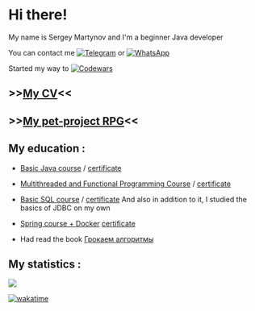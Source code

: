 # Hi there!
My name is Sergey Martynov and I'm a beginner Java developer

You can contact me [![Telegram](https://img.shields.io/badge/Telegram-2CA5E0?style=for-the-badge&logo=telegram&logoColor=white)](https://t.me/Scorpiord) or [![WhatsApp](https://img.shields.io/badge/WhatsApp-25D366?style=for-the-badge&logo=whatsapp&logoColor=white)](https://wa.me/79139347857)

Started my way to [![Codewars](https://img.shields.io/badge/Codewars-B1361E?style=for-the-badge&logo=codewars&logoColor=grey)](https://www.codewars.com/users/MartynHiro)

## >>[My CV](https://drive.google.com/file/d/1gCPSvVRxQDdka0anvFWtgjMydgIfTYyG/view?usp=drivesdk)<<

## >>[My pet-project RPG](https://github.com/MartynHiro/My_RPG)<<

## My education :
* [Basic Java course](https://netology.ru/profile/program/jd-cp-6/schedule) / [certificate](https://drive.google.com/file/d/1Vkru6hW6aBzhMRvQVOs0oCEPlJhS60F4/view?usp=drivesdk)

* [Multithreaded and Functional Programming Course](https://netology.ru/profile/program/jadv-jd-cp/schedule) / [certificate](https://drive.google.com/file/d/1VYL2uXHdBAS02G7GOb2YbljFhABXsCl5/view?usp=drivesdk)

* [Basic SQL course](https://netology.ru/profile/program/sqlbasic/schedule) / [certificate](https://drive.google.com/file/d/1Vs-tvB7PTvCi9wQgTuCGiZGMGFk4LWhd/view?usp=drivesdk)
And also in addition to it, I studied the basics of JDBC on my own

* [Spring course + Docker](https://netology.ru/profile/program/jspr-jd-cp-5/schedule) [certificate](https://drive.google.com/file/d/1Vs3KrVCSKavTgJU8fCqIv6BR0rgj038c/view?usp=drivesdk) 
  
* Had read the book [Грокаем алгоритмы](https://www.ozon.ru/product/grokaem-algoritmy-illyustrirovannoe-posobie-dlya-programmistov-i-lyubopytstvuyushchih-211433683/?advert=gKJX-CMhQJPA7Hfil9uQFLuJTaM8W-U6N6lz7uyUqePKug8ul0eQqYsAudTmTJa7tIDHD7zYgl9RZtIir-EoHdy0EFUJ5U-0Y5em2id2DDFHBoR5KS6nQm2ngnnOPgtxgZYr0AlG-WV3Oyjr3BVgPOoaQCSQUNgtfx6kMvPUe7ztilIbAQhkZvlotk1qI4_gwG49BmtbRN0vsUSne_0gXtjM5Dp4M2gSxrzkaKABZ95V0T181EOK9htdkgCEDvg2nsMNbRnVu0NE8VNtF1dSI3oTKPeBk4Wzmb4sjg-phnsBbGN85nJsOCA99TSNWxRLQgbw_Sp6EKsCUy2tJA&avtc=1&avte=4&avts=1684928645&keywords=%D0%B3%D1%80%D0%BE%D0%BA%D0%B0%D0%B5%D0%BC+%D0%B0%D0%BB%D0%B3%D0%BE%D1%80%D0%B8%D1%82%D0%BC%D1%8B&sh=BPbtJh7DLQ)
 ## My statistics :

  <a href="https://github.com/MartynHiro">
    <img src="http://github-profile-summary-cards.vercel.app/api/cards/profile-details?username=MartynHiro&theme=github_dark" />
  </a>
   
[![wakatime](https://wakatime.com/badge/user/00d1021d-9ed9-4ed6-b8a0-e80991b5ef96.svg?style=for-the-badge)](https://wakatime.com/@00d1021d-9ed9-4ed6-b8a0-e80991b5ef96)
